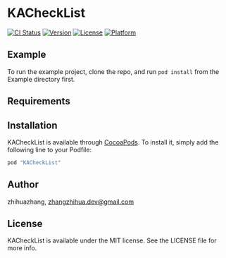 # KACheckList

[![CI Status](http://img.shields.io/travis/zhihuazhang/KACheckList.svg?style=flat)](https://travis-ci.org/zhihuazhang/KACheckList)
[![Version](https://img.shields.io/cocoapods/v/KACheckList.svg?style=flat)](http://cocoapods.org/pods/KACheckList)
[![License](https://img.shields.io/cocoapods/l/KACheckList.svg?style=flat)](http://cocoapods.org/pods/KACheckList)
[![Platform](https://img.shields.io/cocoapods/p/KACheckList.svg?style=flat)](http://cocoapods.org/pods/KACheckList)

## Example

To run the example project, clone the repo, and run `pod install` from the Example directory first.

## Requirements

## Installation

KACheckList is available through [CocoaPods](http://cocoapods.org). To install
it, simply add the following line to your Podfile:

```ruby
pod "KACheckList"
```

## Author

zhihuazhang, zhangzhihua.dev@gmail.com

## License

KACheckList is available under the MIT license. See the LICENSE file for more info.
